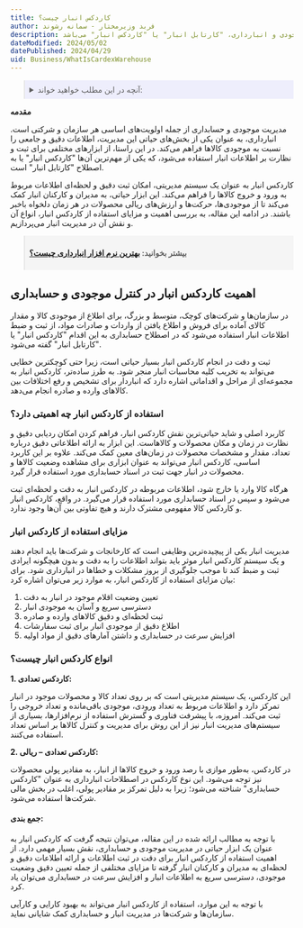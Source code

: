 ```yaml
---
title: کاردکس انبار چیست؟
author: فربد وزیرمختار - سمانه رشوند
description: یکی از ابزارهای مورد استفاده برای مدیریت موجودی و انبارداری، "کارتابل انبار" یا "کاردکس انبار" می‌باشد.
dateModified: 2024/05/02
datePublished: 2024/04/29
uid: Business/WhatIsCardexWarehouse
---
```


<blockquote style="background-color:#eeeefc; padding:0.5rem">
<details>
  <summary>آنچه در این مطلب خواهید خواند:</summary>
  <ul>
     <li>اهمیت کاردکس انبار در کنترل موجودی و حسابداری</li>
      <li>استفاده از کاردکس انبار چه اهمیتی دارد؟</li>
      <li>مزایای استفاده از کاردکس انبار</li>
      <li>انواع کاردکس انبار چیست؟</li>
      <li>جمع بندی</li>
    </ul>
</details>
</blockquote>

**مقدمه**

مدیریت موجودی و حسابداری از جمله اولویت‌های اساسی هر سازمان و شرکتی است. انبارداری، به عنوان یکی از بخش‌های حیاتی این مدیریت، اطلاعات دقیق و جامعی را نسبت به موجودی کالاها فراهم می‌کند. در این راستا، از ابزارهای مختلفی برای ثبت و نظارت بر اطلاعات انبار استفاده می‌شود، که یکی از مهم‌ترین آن‌ها "کاردکس انبار" یا به اصطلاح "کارتابل انبار" است.

کاردکس انبار به عنوان یک سیستم مدیریتی، امکان ثبت دقیق و لحظه‌ای اطلاعات مربوط به ورود و خروج کالاها را فراهم می‌کند. این ابزار حیاتی، به مدیران و کارکنان انبار کمک می‌کند تا از موجودی‌ها، حرکت‌ها و ارزش‌های ریالی محصولات در هر زمان دلخواه باخبر باشند. در ادامه این مقاله، به بررسی اهمیت و مزایای استفاده از کاردکس انبار، انواع آن و نقش آن در مدیریت انبار می‌پردازیم.


<blockquote style="background-color:#f5f5f5; padding:0.5rem">
<p><strong>بیشتر بخوانید: <a href="https://www.hooshkar.com/Software/Sayan/Module/Inventory" target="_blank">بهترین نرم افزار انبارداری چیست؟
</a></p></strong></blockquote>

## اهمیت کاردکس انبار در کنترل موجودی و حسابداری 

در سازمان‌ها و شرکت‌های کوچک، متوسط و بزرگ، برای اطلاع از موجودی کالا و مقدار کالای آماده برای فروش و اطلاع یافتن از واردات و صادرات مواد، از ثبت و ضبط اطلاعات انبار استفاده می‌شود که در اصطلاح حسابداری به این اقدام "کاردکس انبار" یا "کارتابل انبار" گفته می‌شود.

ثبت و دقت در انجام کاردکس انبار بسیار حیاتی است، زیرا حتی کوچکترین خطایی می‌تواند به تخریب کلیه محاسبات انبار منجر شود. به طرز ساده‌تر، کاردکس انبار به مجموعه‌ای از مراحل و اقداماتی اشاره دارد که انباردار برای تشخیص و رفع اختلافات بین کالاهای وارده و صادره انجام می‌دهد.

### استفاده از کاردکس انبار چه اهمیتی دارد؟

کاربرد اصلی و شاید حیاتی‌ترین نقش کاردکس انبار، فراهم کردن امکان ردیابی دقیق و نظارت در زمان و مکان محصولات و کالاهاست. این ابزار به ارائه اطلاعاتی دقیق درباره تعداد، مقدار و مشخصات محصولات در زمان‌های معین کمک می‌کند. علاوه بر این کاربرد اساسی، کاردکس انبار می‌تواند به عنوان ابزاری برای مشاهده وضعیت کالاها و محصولات در انبار جهت ثبت در اسناد حسابداری مورد استفاده قرار گیرد. 

هرگاه کالا وارد یا خارج شود، اطلاعات مربوطه در کاردکس انبار به دقت و لحظه‌ای ثبت می‌شود و سپس در اسناد حسابداری مورد استفاده قرار می‌گیرد. در واقع، کاردکس انبار و کاردکس کالا مفهومی مشترک دارند و هیچ تفاوتی بین آن‌ها وجود ندارد.

### مزایای استفاده از کاردکس انبار
مدیریت انبار یکی از پیچیده‌ترین وظایفی است که کارخانجات و شرکت‌ها باید انجام دهند و یک سیستم کاردکس انبار موثر باید بتواند اطلاعات را به دقت و بدون هیچگونه ایرادی ثبت و ضبط کند تا موجب جلوگیری از بروز مشکلات و خطاها در انبارداری شود. برای بیان مزایای استفاده از کاردکس انبار، به موارد زیر می‌توان اشاره کرد:
1. تعیین وضعیت اقلام موجود در انبار به دقت
2. دسترسی سریع و آسان به موجودی انبار
3. ثبت لحظه‌ای و دقیق کالاهای وارده و صادره
4. اطلاع دقیق از موجودی انبار برای ثبت سفارشات
5. افزایش سرعت در حسابداری و داشتن آمارهای دقیق از مواد اولیه

### انواع کاردکس انبار چیست؟ 

**1.	کاردکس تعدادی:**

این کاردکس، یک سیستم مدیریتی است که بر روی تعداد کالا و محصولات موجود در انبار تمرکز دارد و اطلاعات مربوط به تعداد ورودی، موجودی باقی‌مانده و تعداد خروجی را ثبت می‌کند. امروزه، با پیشرفت فناوری و گسترش استفاده از نرم‌افزارها، بسیاری از سیستم‌های مدیریت انبار نیز از این روش برای مدیریت و کنترل کالاها بر اساس تعداد استفاده می‌کنند.

**2.	کاردکس تعدادی – ریالی:** 

در کاردکس، به‌طور موازی با رصد ورود و خروج کالاها از انبار، به مقادیر پولی محصولات نیز توجه می‌شود. این نوع کاردکس در اصطلاحات انبارداری به عنوان "کاردکس حسابداری" شناخته می‌شود؛ زیرا به دلیل تمرکز بر مقادیر پولی، اغلب در بخش مالی شرکت‌ها استفاده می‌شود.

#### جمع بندی: 

با توجه به مطالب ارائه شده در این مقاله، می‌توان نتیجه گرفت که کاردکس انبار به عنوان یک ابزار حیاتی در مدیریت موجودی و حسابداری، نقش بسیار مهمی دارد. از اهمیت استفاده از کاردکس انبار برای دقت در ثبت اطلاعات و ارائه اطلاعات دقیق و لحظه‌ای به مدیران و کارکنان انبار گرفته تا مزایای مختلفی از جمله تعیین دقیق وضعیت موجودی، دسترسی سریع به اطلاعات انبار و افزایش سرعت در حسابداری می‌توان یاد کرد.

با توجه به این موارد، استفاده از کاردکس انبار می‌تواند به بهبود کارایی و کارآیی سازمان‌ها و شرکت‌ها در مدیریت انبار و حسابداری کمک شایانی نماید.
